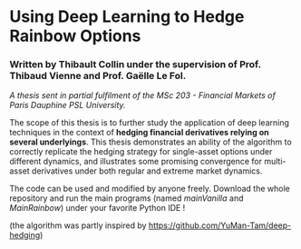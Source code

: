 # Using Deep Learning to Hedge Rainbow Options

### Written by Thibault Collin under the supervision of Prof. Thibaud Vienne and Prof. Gaëlle Le Fol.

*A thesis sent in partial fulfilment of the MSc 203 - Financial Markets of Paris Dauphine PSL University.*

The scope of this thesis is to further study the application of deep learning techniques in the context of **hedging financial derivatives relying on several underlyings**. This thesis demonstrates an ability of the algorithm to correctly replicate the hedging strategy for single-asset options under different dynamics, and illustrates some promising convergence for multi-asset derivatives under both regular and extreme market dynamics.

The code can be used and modified by anyone freely. Download the whole repository and run the main programs (named *mainVanilla* and *MainRainbow*) under your favorite Python IDE !

(the algorithm was partly inspired by https://github.com/YuMan-Tam/deep-hedging)
